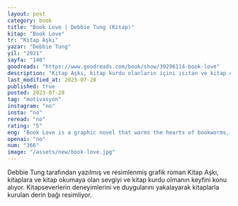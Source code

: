 ```yaml
---
layout: post
category: book
title: "Book Love | Debbie Tung (Kitap)"
kitap: "Book Love"
tr: "Kitap Aşkı"
yazar: "Debbie Tung"
yil: "2021"
sayfa: "140"
goodreads: "https://www.goodreads.com/book/show/39296114-book-love"
description: "Kitap Aşkı, kitap kurdu olanların içini ısıtan ve kitap okumanın keyiflerini, zorluklarını ve tutkularını sevimli çizimlerle anlatan bir grafik roman."
last_modified_at: 2023-07-28
published: true
posted: 2023-07-28
tag: "motivasyon" 
instagram: "no"
insta: "no"
reread: "no"
rating: "5"
eng: "Book Love is a graphic novel that warms the hearts of bookworms, beautifully illustrating the joys, challenges, and passions of reading through adorable drawings."
openai: "no"
num: "366"
image: "/assets/new/book-love.jpg"
---
```


Debbie Tung tarafından yazılmış ve resimlenmiş grafik roman Kitap Aşkı, kitaplara ve kitap okumaya olan sevgiyi ve kitap kurdu olmanın keyfini konu alıyor. Kitapseverlerin deneyimlerini ve duygularını yakalayarak kitaplarla kurulan derin bağı resimliyor. 




